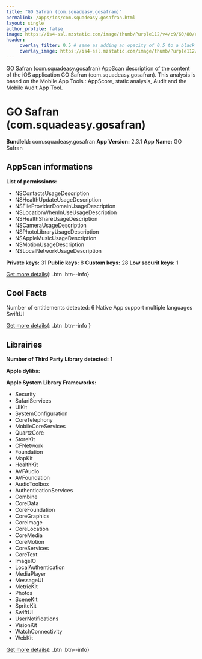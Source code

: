 ```yaml
---
title: "GO Safran (com.squadeasy.gosafran)"
permalink: /apps/ios/com.squadeasy.gosafran.html
layout: single
author_profile: false
image: https://is4-ssl.mzstatic.com/image/thumb/Purple112/v4/c9/60/80/c96080bf-0ac9-6be6-3a58-a176333c2a6b/AppIcon-gosafran-1x_U007emarketing-0-7-0-85-220.png/512x512bb.jpg
header: 
     overlay_filter: 0.5 # same as adding an opacity of 0.5 to a black background
     overlay_image: https://is4-ssl.mzstatic.com/image/thumb/Purple112/v4/c9/60/80/c96080bf-0ac9-6be6-3a58-a176333c2a6b/AppIcon-gosafran-1x_U007emarketing-0-7-0-85-220.png/512x512bb.jpg
---
```

GO Safran (com.squadeasy.gosafran) AppScan description of the content of the iOS application GO Safran (com.squadeasy.gosafran). This analysis is based on the Mobile App Tools : AppScore, static analysis, Audit and the Mobile Audit App Tool.

# GO Safran (com.squadeasy.gosafran)

**BundleId:** com.squadeasy.gosafran
**App Version:** 2.3.1
**App Name:** GO Safran


## AppScan informations 

**List of permissions:** 
- NSContactsUsageDescription
- NSHealthUpdateUsageDescription
- NSFileProviderDomainUsageDescription
- NSLocationWhenInUseUsageDescription
- NSHealthShareUsageDescription
- NSCameraUsageDescription
- NSPhotoLibraryUsageDescription
- NSAppleMusicUsageDescription
- NSMotionUsageDescription
- NSLocalNetworkUsageDescription
  
  
**Private keys:** 31
**Public keys:** 8
**Custom keys:** 28
**Low securit keys:** 1
  
[Get more details](/pricing.html){: .btn .btn--info}

## Cool Facts

Number of entitlements detected: 6
Native App
support multiple languages
SwiftUI
  
[Get more details](/pricing.html){: .btn .btn--info }

## Librairies 
**Number of Third Party Library detected:** 1


**Apple dylibs:**


**Apple System Library Frameworks:**
- Security
- SafariServices
- UIKit
- SystemConfiguration
- CoreTelephony
- MobileCoreServices
- QuartzCore
- StoreKit
- CFNetwork
- Foundation
- MapKit
- HealthKit
- AVFAudio
- AVFoundation
- AudioToolbox
- AuthenticationServices
- Combine
- CoreData
- CoreFoundation
- CoreGraphics
- CoreImage
- CoreLocation
- CoreMedia
- CoreMotion
- CoreServices
- CoreText
- ImageIO
- LocalAuthentication
- MediaPlayer
- MessageUI
- MetricKit
- Photos
- SceneKit
- SpriteKit
- SwiftUI
- UserNotifications
- VisionKit
- WatchConnectivity
- WebKit


  
[Get more details](/pricing.html){: .btn .btn--info}

